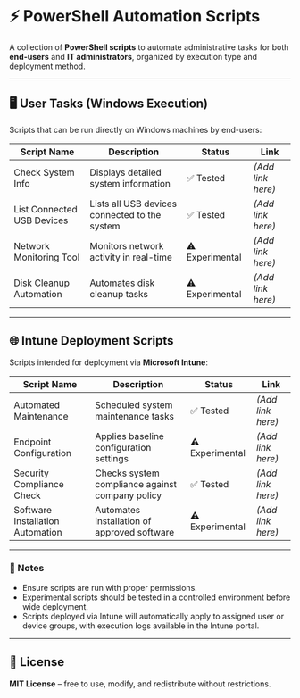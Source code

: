 # ⚡ PowerShell Automation Scripts

A collection of **PowerShell scripts** to automate administrative tasks for both **end-users** and **IT administrators**, organized by execution type and deployment method.

---

## 🖥️ User Tasks (Windows Execution)
Scripts that can be run directly on Windows machines by end-users:

| Script Name | Description | Status | Link |
|-------------|------------|--------|------|
| Check System Info | Displays detailed system information | ✅ Tested | *(Add link here)* |
| List Connected USB Devices | Lists all USB devices connected to the system | ✅ Tested | *(Add link here)* |
| Network Monitoring Tool | Monitors network activity in real-time | ⚠️ Experimental | *(Add link here)* |
| Disk Cleanup Automation | Automates disk cleanup tasks | ⚠️ Experimental | *(Add link here)* |

---

## 🌐 Intune Deployment Scripts
Scripts intended for deployment via **Microsoft Intune**:

| Script Name | Description | Status | Link |
|-------------|------------|--------|------|
| Automated Maintenance | Scheduled system maintenance tasks | ✅ Tested | *(Add link here)* |
| Endpoint Configuration | Applies baseline configuration settings | ⚠️ Experimental | *(Add link here)* |
| Security Compliance Check | Checks system compliance against company policy | ✅ Tested | *(Add link here)* |
| Software Installation Automation | Automates installation of approved software | ⚠️ Experimental | *(Add link here)* |

---

### 📝 Notes
- Ensure scripts are run with proper permissions.  
- Experimental scripts should be tested in a controlled environment before wide deployment.  
- Scripts deployed via Intune will automatically apply to assigned user or device groups, with execution logs available in the Intune portal.

---

## 📄 License
**MIT License** – free to use, modify, and redistribute without restrictions.
